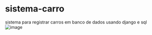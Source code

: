 # sistema-carro
sistema para registrar carros em banco de dados usando django e sql
![image](https://github.com/gabiqss/sistema-carro/assets/138119356/9d3945aa-61d0-4848-b157-018a7f758511)

